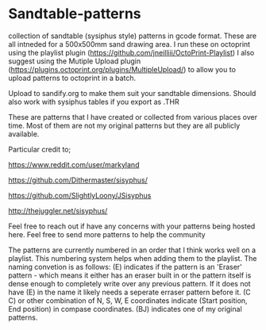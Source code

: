 # Sandtable-patterns
collection of sandtable (sysiphus style) patterns in gcode format.
These are all intneded for a 500x500mm sand drawing area. I run these on octoprint using the playlist plugin (https://github.com/jneilliii/OctoPrint-Playlist)
I also suggest using the Mutiple Upload plugin (https://plugins.octoprint.org/plugins/MultipleUpload/) to allow you to upload patterns to octoprint in a batch. 

Upload to sandify.org to make them suit your sandtable dimensions. Should also work with sysiphus tables if you export as .THR

These are patterns that I have created or collected from various places over time. Most of them are not my original patterns but they are all publicly available.  

Particular credit to;

https://www.reddit.com/user/markyland

https://github.com/Dithermaster/sisyphus/

https://github.com/SlightlyLoony/JSisyphus

http://thejuggler.net/sisyphus/


Feel free to reach out if have any concerns with your patterns being hosted here. 
Feel free to send more patterns to help the community

The patterns are currently numbered in an order that I think works well on a playlist. This numbering system helps when adding them to the playlist.
The naming convetion is as follows:
(E) indicates if the pattern is an 'Eraser' pattern - which means it either has an eraser built in or the pattern itself is dense enough to completely write over any previous pattern. If it does not have (E) in the name it likely needs a seperate erraser pattern before it. 
(C C) or other combination of N, S, W, E coordinates indicate (Start position, End position) in compase coordinates. 
(BJ) indicates one of my original patterns. 
